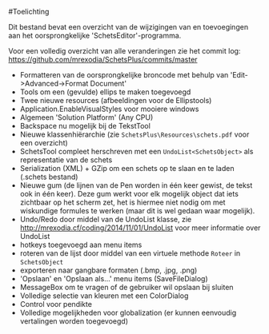 #Toelichting

Dit bestand bevat een overzicht van de wijzigingen van en toevoegingen aan het oorsprongkelijke 'SchetsEditor'-programma.

Voor een volledig overzicht van alle veranderingen zie het commit log: https://github.com/mrexodia/SchetsPlus/commits/master

- Formatteren van de oorsprongkelijke broncode met behulp van 'Edit->Advanced->Format Document'
- Tools om een (gevulde) ellips te maken toegevoegd
- Twee nieuwe resources (afbeeldingen voor de Ellipstools)
- Application.EnableVisualStyles voor mooiere windows
- Algemeen 'Solution Platform' (Any CPU)
- Backspace nu mogelijk bij de TekstTool
- Nieuwe klassenhiërarchie (zie `SchetsPlus\Resources\schets.pdf` voor een overzicht)
- SchetsTool compleet herschreven met een `UndoList<SchetsObject>` als representatie van de schets
- Serialization (XML) + GZip om een schets op te slaan en te laden (.schets bestand)
- Nieuwe gum (de lijnen van de Pen worden in één keer gewist, de tekst ook in één keer). Deze gum werkt voor elk mogelijk object dat iets zichtbaar op het scherm zet, het is hiermee niet nodig om met wiskundige formules te werken (maar dit is wel gedaan waar mogelijk).
- Undo/Redo door middel van de UndoList klasse, zie http://mrexodia.cf/coding/2014/11/01/UndoList voor meer informatie over UndoList
- hotkeys toegevoegd aan menu items
- roteren van de lijst door middel van een virtuele methode `Roteer` in `SchetsObject`
- exporteren naar gangbare formaten (.bmp, .jpg, .png)
- 'Opslaan' en 'Opslaan als...' menu items (SaveFileDialog)
- MessageBox om te vragen of de gebruiker wil opslaan bij sluiten
- Volledige selectie van kleuren met een ColorDialog
- Control voor pendikte
- Volledige mogelijkheden voor globalization (er kunnen eenvoudig vertalingen worden toegevoegd)
